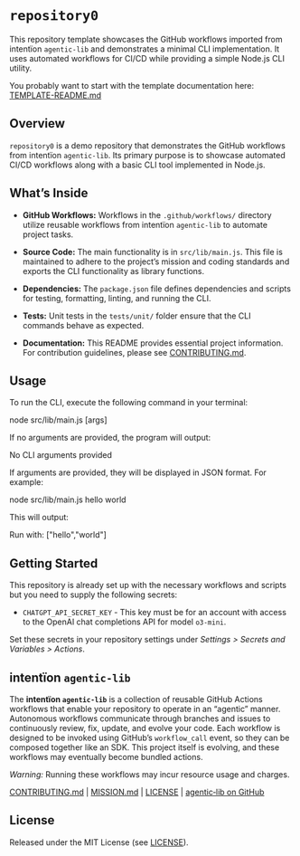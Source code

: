 # `repository0`

This repository template showcases the GitHub workflows imported from intentïon `agentic‑lib` and demonstrates a minimal CLI implementation. It uses automated workflows for CI/CD while providing a simple Node.js CLI utility.

You probably want to start with the template documentation here: [TEMPLATE-README.md](https://github.com/xn-intenton-z2a/agentic-lib/blob/main/TEMPLATE-README.md)

## Overview
`repository0` is a demo repository that demonstrates the GitHub workflows from intentïon `agentic‑lib`. Its primary purpose is to showcase automated CI/CD workflows along with a basic CLI tool implemented in Node.js.

## What’s Inside

- **GitHub Workflows:**
  Workflows in the `.github/workflows/` directory utilize reusable workflows from intentïon `agentic‑lib` to automate project tasks.

- **Source Code:**
  The main functionality is in `src/lib/main.js`. This file is maintained to adhere to the project’s mission and coding standards and exports the CLI functionality as library functions.

- **Dependencies:**
  The `package.json` file defines dependencies and scripts for testing, formatting, linting, and running the CLI.

- **Tests:**
  Unit tests in the `tests/unit/` folder ensure that the CLI commands behave as expected.

- **Documentation:**
  This README provides essential project information. For contribution guidelines, please see [CONTRIBUTING.md](./CONTRIBUTING.md).

## Usage

To run the CLI, execute the following command in your terminal:

  node src/lib/main.js [args]

If no arguments are provided, the program will output:

  No CLI arguments provided

If arguments are provided, they will be displayed in JSON format. For example:

  node src/lib/main.js hello world
  
This will output:

  Run with: ["hello","world"]

## Getting Started

This repository is already set up with the necessary workflows and scripts but you need to supply the following secrets:
- `CHATGPT_API_SECRET_KEY` - This key must be for an account with access to the OpenAI chat completions API for model `o3-mini`.

Set these secrets in your repository settings under *Settings > Secrets and Variables > Actions*.

## intentïon `agentic‑lib`

The **intentïon `agentic‑lib`** is a collection of reusable GitHub Actions workflows that enable your repository to operate in an “agentic” manner. Autonomous workflows communicate through branches and issues to continuously review, fix, update, and evolve your code. Each workflow is designed to be invoked using GitHub’s `workflow_call` event, so they can be composed together like an SDK. This project itself is evolving, and these workflows may eventually become bundled actions.

*Warning:* Running these workflows may incur resource usage and charges.

[CONTRIBUTING.md](./CONTRIBUTING.md) | [MISSION.md](./MISSION.md) | [LICENSE](./LICENSE) | [agentic‑lib on GitHub](https://github.com/xn-intenton-z2a/agentic-lib)

## License

Released under the MIT License (see [LICENSE](./LICENSE)).
